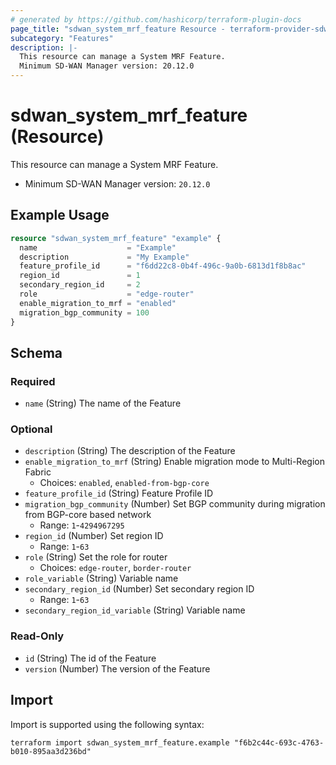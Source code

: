 ```yaml
---
# generated by https://github.com/hashicorp/terraform-plugin-docs
page_title: "sdwan_system_mrf_feature Resource - terraform-provider-sdwan"
subcategory: "Features"
description: |-
  This resource can manage a System MRF Feature.
  Minimum SD-WAN Manager version: 20.12.0
---
```


# sdwan_system_mrf_feature (Resource)

This resource can manage a System MRF Feature.
  - Minimum SD-WAN Manager version: `20.12.0`

## Example Usage

```terraform
resource "sdwan_system_mrf_feature" "example" {
  name                    = "Example"
  description             = "My Example"
  feature_profile_id      = "f6dd22c8-0b4f-496c-9a0b-6813d1f8b8ac"
  region_id               = 1
  secondary_region_id     = 2
  role                    = "edge-router"
  enable_migration_to_mrf = "enabled"
  migration_bgp_community = 100
}
```

<!-- schema generated by tfplugindocs -->
## Schema

### Required

- `name` (String) The name of the Feature

### Optional

- `description` (String) The description of the Feature
- `enable_migration_to_mrf` (String) Enable migration mode to Multi-Region Fabric
  - Choices: `enabled`, `enabled-from-bgp-core`
- `feature_profile_id` (String) Feature Profile ID
- `migration_bgp_community` (Number) Set BGP community during migration from BGP-core based network
  - Range: `1`-`4294967295`
- `region_id` (Number) Set region ID
  - Range: `1`-`63`
- `role` (String) Set the role for router
  - Choices: `edge-router`, `border-router`
- `role_variable` (String) Variable name
- `secondary_region_id` (Number) Set secondary region ID
  - Range: `1`-`63`
- `secondary_region_id_variable` (String) Variable name

### Read-Only

- `id` (String) The id of the Feature
- `version` (Number) The version of the Feature

## Import

Import is supported using the following syntax:

```shell
terraform import sdwan_system_mrf_feature.example "f6b2c44c-693c-4763-b010-895aa3d236bd"
```
